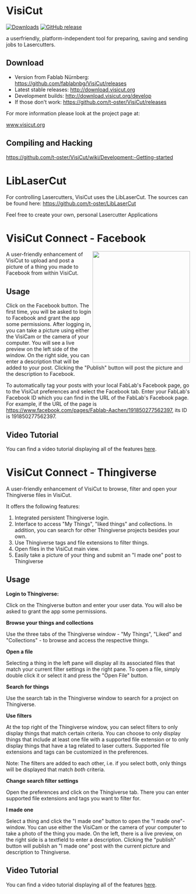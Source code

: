 VisiCut
=======

[![Downloads](https://img.shields.io/github/downloads/fablabnbg/VisiCut/total.svg?maxAge=2592000?style=flat-square)](https://github.com/fablabnbg/VisiCut/releases/latest)
[![GitHub release](https://img.shields.io/github/release/fablabnbg/VisiCut.svg)](https://github.com/fablabnbg/VisiCut/releases)

a userfriendly, platform-independent tool for preparing, saving and sending jobs to Lasercutters.

Download
--------
* Version from Fablab Nürnberg: https://github.com/fablabnbg/VisiCut/releases
* Latest stable releases: http://download.visicut.org
* Development builds: http://download.visicut.org/develop
* If those don't work: https://github.com/t-oster/VisiCut/releases

For more information please look at the project page at:

www.visicut.org


Compiling and Hacking
---------------------
https://github.com/t-oster/VisiCut/wiki/Development:-Getting-started

LibLaserCut
===========

For controlling Lasercutters, VisiCut uses the LibLaserCut. The sources can be found here: https://github.com/t-oster/LibLaserCut

Feel free to create your own, personal Lasercutter Applications

VisiCut Connect - Facebook
=======

<img src="https://cloud.githubusercontent.com/assets/7680318/6001719/e210576a-aaec-11e4-866a-ce54799dea1b.png" width="267px"
 height="305px" alt="" title="VisiCut Connect" align="right" />

A user-friendly enhancement of VisiCut to upload and post a picture of a thing you made to Facebook from within VisiCut.

Usage
--------

Click on the Facebook button. The first time, you will be asked to login to Facebook and grant the app some permissions.
After logging in, you can take a picture using either the VisiCam or the camera of your computer. You will see a live preview on the left side of the window. On the right side, you can enter a description that will be added to your post. Clicking the "Publish" button will post the picture and the description to Facebook.

To automatically tag your posts with your local FabLab's Facebook page, go to the VisiCut preferences and select the Facebook tab. Enter your FabLab's Facebook ID which you can find in the URL of the FabLab's Facebook page. For example, if the URL of the page is https://www.facebook.com/pages/Fablab-Aachen/191850277562397, its ID is 191850277562397.

Video Tutorial
--------
You can find a video tutorial displaying all of the features <a href="https://www.youtube.com/watch?v=MxeHqAg4TIs">here</a>.

VisiCut Connect - Thingiverse
=======

A user-friendly enhancement of VisiCut to browse, filter and open your Thingiverse files in VisiCut.

It offers the following features:

1. Integrated persistent Thingiverse login.
2. Interface to access "My Things", "liked things" and collections. In addition, you can search for other Thingiverse projects besides your own.
3. Use Thingiverse tags and file extensions to filter things.
4. Open files in the VisiCut main view.
5. Easily take a picture of your thing and submit an "I made one" post to Thingiverse

Usage
--------
**Login to Thingiverse:** 

Click on the Thingiverse button and enter your user data. You will also be asked to grant the app some permissions.

**Browse your things and collections**

Use the three tabs of the Thingiverse window - "My Things", "Liked" and "Collections" - to browse and access the respective things.

**Open a file**

Selecting a thing in the left pane will display all its associated files that match your current filter settings in the right pane. To open a file, simply double click it or select it and press the "Open File" button.

**Search for things**

Use the search tab in the Thingiverse window to search for a project on Thingiverse.

**Use filters**

At the top right of the Thingiverse window, you can select filters to only display things that match certain criteria.
You can choose to only display things that include at least one file with a supported file extension or to only display things that have a tag related to laser cutters. Supported file extensions and tags can be customized in the preferences.

Note: The filters are added to each other, i.e. if you select both, only things will be displayed that match *both* criteria.

**Change search filter settings**

Open the preferences and click on the Thingiverse tab. There you can enter supported file extensions and tags you want to filter for.

**I made one**

Select a thing and click the "I made one" button to open the "I made one"-window. You can use either the VisiCam or the camera of your computer to take a photo of the thing you made. On the left, there is a live preview, on the right side is a textfield to enter a description. Clicking the "publish" button will publish an "I made one" post with the current picture and description to Thingiverse.

Video Tutorial
--------
You can find a video tutorial displaying all of the features <a href="https://www.youtube.com/watch?v=-YspZ8w3ZM0">here</a>.
